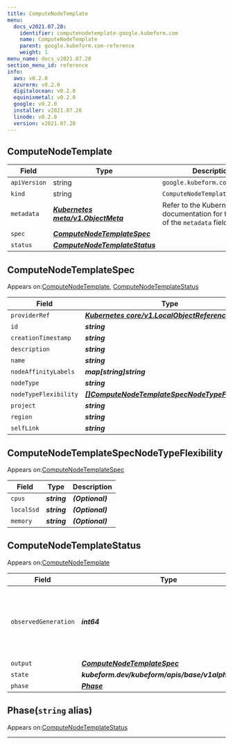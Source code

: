 ```yaml
---
title: ComputeNodeTemplate
menu:
  docs_v2021.07.28:
    identifier: computenodetemplate-google.kubeform.com
    name: ComputeNodeTemplate
    parent: google.kubeform.com-reference
    weight: 1
menu_name: docs_v2021.07.28
section_menu_id: reference
info:
  aws: v0.2.0
  azurerm: v0.2.0
  digitalocean: v0.2.0
  equinixmetal: v0.2.0
  google: v0.2.0
  installer: v2021.07.28
  linode: v0.2.0
  version: v2021.07.28
---
```


## ComputeNodeTemplate
| Field | Type | Description |
| ------ | ----- | ----------- |
| `apiVersion` | string | `google.kubeform.com/v1alpha1` |
|    `kind` | string | `ComputeNodeTemplate` |
| `metadata` | ***[Kubernetes meta/v1.ObjectMeta](https://v1-18.docs.kubernetes.io/docs/reference/generated/kubernetes-api/v1.18/#objectmeta-v1-meta)***|Refer to the Kubernetes API documentation for the fields of the `metadata` field.|
| `spec` | ***[ComputeNodeTemplateSpec](#computenodetemplatespec)***||
| `status` | ***[ComputeNodeTemplateStatus](#computenodetemplatestatus)***||
## ComputeNodeTemplateSpec

Appears on:[ComputeNodeTemplate](#computenodetemplate), [ComputeNodeTemplateStatus](#computenodetemplatestatus)

| Field | Type | Description |
| ------ | ----- | ----------- |
| `providerRef` | ***[Kubernetes core/v1.LocalObjectReference](https://v1-18.docs.kubernetes.io/docs/reference/generated/kubernetes-api/v1.18/#localobjectreference-v1-core)***||
| `id` | ***string***||
| `creationTimestamp` | ***string***| ***(Optional)*** |
| `description` | ***string***| ***(Optional)*** |
| `name` | ***string***| ***(Optional)*** |
| `nodeAffinityLabels` | ***map[string]string***| ***(Optional)*** |
| `nodeType` | ***string***| ***(Optional)*** |
| `nodeTypeFlexibility` | ***[[]ComputeNodeTemplateSpecNodeTypeFlexibility](#computenodetemplatespecnodetypeflexibility)***| ***(Optional)*** |
| `project` | ***string***| ***(Optional)*** |
| `region` | ***string***| ***(Optional)*** |
| `selfLink` | ***string***| ***(Optional)*** |
## ComputeNodeTemplateSpecNodeTypeFlexibility

Appears on:[ComputeNodeTemplateSpec](#computenodetemplatespec)

| Field | Type | Description |
| ------ | ----- | ----------- |
| `cpus` | ***string***| ***(Optional)*** |
| `localSsd` | ***string***| ***(Optional)*** |
| `memory` | ***string***| ***(Optional)*** |
## ComputeNodeTemplateStatus

Appears on:[ComputeNodeTemplate](#computenodetemplate)

| Field | Type | Description |
| ------ | ----- | ----------- |
| `observedGeneration` | ***int64***| ***(Optional)*** Resource generation, which is updated on mutation by the API Server.|
| `output` | ***[ComputeNodeTemplateSpec](#computenodetemplatespec)***| ***(Optional)*** |
| `state` | ***kubeform.dev/kubeform/apis/base/v1alpha1.State***| ***(Optional)*** |
| `phase` | ***[Phase](#phase)***| ***(Optional)*** |
## Phase(`string` alias)

Appears on:[ComputeNodeTemplateStatus](#computenodetemplatestatus)

---
